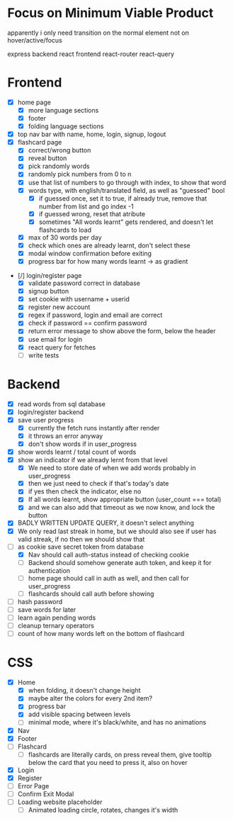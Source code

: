 # Focus on Minimum Viable Product
apparently i only need transition on the normal element
not on hover/active/focus

express backend
react frontend
react-router
react-query

# Frontend
- [x] home page
    - [x] more language sections
    - [x] footer
    - [x] folding language sections
- [x] top nav bar with name, home, login, signup, logout
- [x] flashcard page
    - [x] correct/wrong button
    - [x] reveal button
    - [x] pick randomly words
    - [x] randomly pick numbers from 0 to n
    - [x] use that list of numbers to go through with index, to show that word
    - [x] words type, with english/translated field, as well as "guessed" bool
        - [x] if guessed once, set it to true, if already true, remove that number from list and go index -1
        - [x] if guessed wrong, reset that atribute
        - [x] sometimes "All words learnt" gets rendered, and doesn't let flashcards to load
    - [x] max of 30 words per day
    - [x] check which ones are already learnt, don't select these
    - [x] modal window confirmation before exiting
    - [x] progress bar for how many words learnt -> as gradient
- [/] login/register page
    - [x] validate password correct in database
    - [x] signup button
    - [x] set cookie with username + userid
    - [x] register new account
    - [x] regex if password, login and email are correct
    - [x] check if password == confirm password
    - [x] return error message to show above the form, below the header
    - [x] use email for login
    - [x] react query for fetches
    - [ ] write tests

# Backend
- [x] read words from sql database
- [x] login/register backend
- [x] save user progress
    - [x] currently the fetch runs instantly after render
    - [x] it throws an error anyway
    - [x] don't show words if in user_progress
- [x] show words learnt / total count of words
- [x] show an indicator if we already lernt from that level
    - [x] We need to store date of when we add words probably in user_progress
    - [x] then we just need to check if that's today's date
    - [x] if yes then check the indicator, else no
    - [x] If all words learnt, show appropriate button (user_count === total)
    - [x] and we can also add that timeout as we now know, and lock the button
- [x] BADLY WRITTEN UPDATE QUERY, it doesn't select anything
- [x] We only read last streak in home, but we should also see
    if user has valid streak, if no then we should show that
- [ ] as cookie save secret token from database
    - [x] Nav should call auth-status instead of checking cookie
    - [ ] Backend should somehow generate auth token, and keep it
        for authentication
    - [ ] home page should call in auth as well, and then call for user_progress
    - [ ] flashcards should call auth before showing
- [ ] hash password
- [ ] save words for later
- [ ] learn again pending words
- [ ] cleanup ternary operators
- [ ] count of how many words left on the bottom of flashcard

# CSS
- [x] Home
    - [x] when folding, it doesn't change height
    - [x] maybe alter the colors for every 2nd item?
    - [x] progress bar
    - [x] add visible spacing between levels
    - [ ] minimal mode, where it's black/white, and has no animations
- [x] Nav
- [x] Footer
- [ ] Flashcard
    - [ ] flashcards are literally cards, on press reveal them, give tooltip below the card that you need to press it, also on hover
- [x] Login
- [x] Register
- [ ] Error Page
- [ ] Confirm Exit Modal
- [ ] Loading website placeholder
    - [ ] Animated loading circle, rotates, changes it's width
